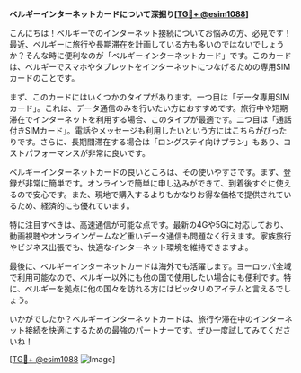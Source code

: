 **ベルギーインターネットカードについて深掘り[[TG💪+ @esim1088](https://t.me/s/esim1088)]**

こんにちは！ベルギーでのインターネット接続についてお悩みの方、必見です！最近、ベルギーに旅行や長期滞在を計画している方も多いのではないでしょうか？そんな時に便利なのが「ベルギーインターネットカード」です。このカードは、ベルギーでスマホやタブレットをインターネットにつなげるための専用SIMカードのことです。

まず、このカードにはいくつかのタイプがあります。一つ目は「データ専用SIMカード」。これは、データ通信のみを行いたい方におすすめです。旅行中や短期滞在でインターネットを利用する場合、このタイプが最適です。二つ目は「通話付きSIMカード」。電話やメッセージも利用したいという方にはこちらがぴったりです。さらに、長期間滞在する場合は「ロングステイ向けプラン」もあり、コストパフォーマンスが非常に良いです。

ベルギーインターネットカードの良いところは、その使いやすさです。まず、登録が非常に簡単です。オンラインで簡単に申し込みができて、到着後すぐに使えるので安心です。また、現地で購入するよりもかなりお得な価格で提供されているため、経済的にも優れています。

特に注目すべきは、高速通信が可能な点です。最新の4Gや5Gに対応しており、動画視聴やオンラインゲームなど重いデータ通信も問題なく行えます。家族旅行やビジネス出張でも、快適なインターネット環境を維持できますよ。

最後に、ベルギーインターネットカードは海外でも活躍します。ヨーロッパ全域で利用可能なので、ベルギー以外にも他の国で使用したい場合にも便利です。特に、ベルギーを拠点に他の国々を訪れる方にはピッタリのアイテムと言えるでしょう。

いかがでしたか？ベルギーインターネットカードは、旅行や滞在中のインターネット接続を快適にするための最強のパートナーです。ぜひ一度試してみてくださいね！

[[TG💪+ @esim1088](https://t.me/s/esim1088) ![Image](https://i.postimg.cc/Y0z9fWf4/image.png)]